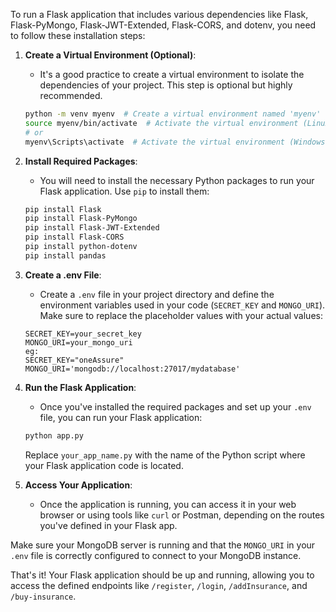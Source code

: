 To run a Flask application that includes various dependencies like Flask, Flask-PyMongo, Flask-JWT-Extended, Flask-CORS, and dotenv, you need to follow these installation steps:

1. **Create a Virtual Environment (Optional)**:
    - It's a good practice to create a virtual environment to isolate the dependencies of your project. This step is optional but highly recommended.

   ```bash
   python -m venv myenv  # Create a virtual environment named 'myenv'
   source myenv/bin/activate  # Activate the virtual environment (Linux/Mac)
   # or
   myenv\Scripts\activate  # Activate the virtual environment (Windows)
   ```

2. **Install Required Packages**:
   - You will need to install the necessary Python packages to run your Flask application. Use `pip` to install them:

   ```bash
   pip install Flask
   pip install Flask-PyMongo
   pip install Flask-JWT-Extended
   pip install Flask-CORS
   pip install python-dotenv
   pip install pandas
   ```

3. **Create a .env File**:
   - Create a `.env` file in your project directory and define the environment variables used in your code (`SECRET_KEY` and `MONGO_URI`). Make sure to replace the placeholder values with your actual values:

   ```
   SECRET_KEY=your_secret_key
   MONGO_URI=your_mongo_uri
   eg:
   SECRET_KEY="oneAssure"
   MONGO_URI='mongodb://localhost:27017/mydatabase'
   ```

4. **Run the Flask Application**:
   - Once you've installed the required packages and set up your `.env` file, you can run your Flask application:

   ```bash
   python app.py
   ```

   Replace `your_app_name.py` with the name of the Python script where your Flask application code is located.

5. **Access Your Application**:
   - Once the application is running, you can access it in your web browser or using tools like `curl` or Postman, depending on the routes you've defined in your Flask app.

Make sure your MongoDB server is running and that the `MONGO_URI` in your `.env` file is correctly configured to connect to your MongoDB instance.

That's it! Your Flask application should be up and running, allowing you to access the defined endpoints like `/register`, `/login`, `/addInsurance`, and `/buy-insurance`.